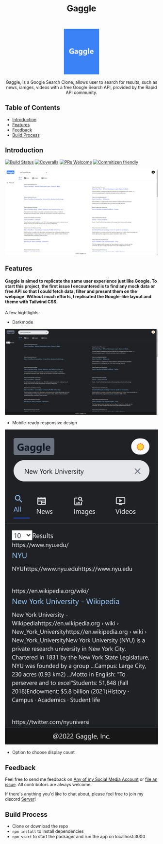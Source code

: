 <h1 align="center"> Gaggle </h1> <br>
<p align="center">
  <a href="https://gaggle-search-clone.netlify.app/">
    <img alt="logo" title="logo" src="gaggle.png" height="150">
  </a>
</p>

<p align="center">
Gaggle, is a Google Search Clone, allows user to search for results, such as news, iamges, videos with a free Google Search API, provided by the Rapid API community.
</p>

<!-- START doctoc generated TOC please keep comment here to allow auto update -->
<!-- DON'T EDIT THIS SECTION, INSTEAD RE-RUN doctoc TO UPDATE -->

## Table of Contents

- [Introduction](#introduction)
- [Features](#features)
- [Feedback](#feedback)
- [Build Process](#build-process)

<!-- END doctoc generated TOC please keep comment here to allow auto update -->

## Introduction

[![Build Status](https://img.shields.io/travis/gitpoint/git-point.svg?style=flat-square)](https://travis-ci.org/gitpoint/git-point)
[![Coveralls](https://img.shields.io/coveralls/github/gitpoint/git-point.svg?style=flat-square)](https://coveralls.io/github/gitpoint/git-point)
[![PRs Welcome](https://img.shields.io/badge/PRs-welcome-brightgreen.svg?style=flat-square)](http://makeapullrequest.com)
[![Commitizen friendly](https://img.shields.io/badge/commitizen-friendly-brightgreen.svg?style=flat-square)](http://commitizen.github.io/cz-cli/)


<p align="center">
  <img src = "gaggle_light.png" width=700>
</p>

## Features

#### Gaggle is aimed to replicate the same user experience just like Google. To start this project, the first issue I encountered is to find any mock data or free API so that I could fetch data, filter and present them on the webpage. Without much efforts, I replicated the Google-like layout and theme with Tailwind CSS.

A few hightlights:

- Darkmode

<p align="center">
  <img src = "gaggle_dark.png" width=700>
</p>

- Mobile-ready responsive design

<p align="center">
  <img src = "gaggle_mobile.png" width=700>
</p>

- Option to choose display count



## Feedback

Feel free to send me feedback on [Any of my Social Media Account](https://github.com/AnthonyZhang220) or [file an issue](https://github.com/AnthonyZhang220/portfolio-website/issues/new). All contributors are always welcome.

If there's anything you'd like to chat about, please feel free to join my discord [Server](https://discord.gg/xkPRmn2HRb)!

## Build Process

- Clone or download the repo
- `npm install` to install dependencies
- `npm start` to start the packager and run the app on localhost:3000
